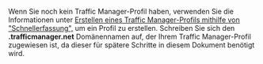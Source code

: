 Wenn Sie noch kein Traffic Manager-Profil haben, verwenden Sie die Informationen unter [Erstellen eines Traffic Manager-Profils mithilfe von "Schnellerfassung",](/de-de/library/windowsazure/dn339012.aspx) um ein Profil zu erstellen. Schreiben Sie sich den **.trafficmanager.net** Domänennamen auf, der Ihrem Traffic Manager-Profil zugewiesen ist, da dieser für spätere Schritte in diesem Dokument benötigt wird.
<!--HONumber=42-->
